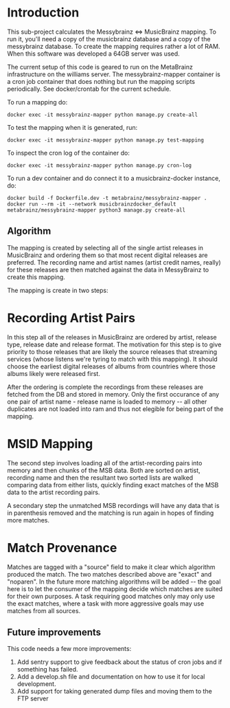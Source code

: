 Introduction
============

This sub-project calculates the Messybrainz <=> MusicBrainz mapping. To run it, you'll need a copy of the
musicbrainz database and a copy of the messybrainz database. To create the mapping requires rather a lot of
RAM. When this software was developed a 64GB server was used.

The current setup of this code is geared to run on the MetaBrainz infrastructure on the williams server.
The messybrainz-mapper container is a cron job container that does nothing but run the mapping scripts
periodically. See docker/crontab for the current schedule.

To run a mapping do:

```docker exec -it messybrainz-mapper python manage.py create-all```

To test the mapping when it is generated, run:

```docker exec -it messybrainz-mapper python manage.py test-mapping```

To inspect the cron log of the container do:

```docker exec -it messybrainz-mapper python manage.py cron-log```

To run a dev container and do connect it to a musicbrainz-docker instance, do:

```
docker build -f Dockerfile.dev -t metabrainz/messybrainz-mapper .
docker run --rm -it --network musicbrainzdocker_default metabrainz/messybrainz-mapper python3 manage.py create-all
```


Algorithm
---------

The mapping is created by selecting all of the single artist releases in MusicBrainz and ordering them
so that most recent digital releases are preferred. The recording name and artist names (artist credit names, really)
for these releases are then matched against the data in MessyBrainz to create this mapping.

The mapping is create in two steps:

Recording Artist Pairs
======================

In this step all of the releases in MusicBrainz are ordered by artist, release type, release date and release format.
The motivation for this step is to give priority to those releases that are likely the source releases that streaming
services (whose listens we're tyring to match with this mapping). It should choose the earliest digital releases of
albums from countries where those albums likely were released first.

After the ordering is complete the recordings from these releases are fetched from the DB and stored in memory.
Only the first occurance of any one pair of artist name - release name is loaded to memory -- all other duplicates
are not loaded into ram and thus not elegible for being part of the mapping.

MSID Mapping
============

The second step involves loading all of the artist-recording pairs into memory and then chunks of the MSB
data. Both are sorted on artist, recording name and then the resultant two sorted lists are walked
comparing data from either lists, quickly finding exact matches of the MSB data to the artist recording pairs.

A secondary step the unmatched MSB recordings will have any data that is in parenthesis removed and the
matching is run again in hopes of finding more matches.

Match Provenance
================

Matches are tagged with a "source" field to make it clear which algorithm produced the match. The two matches
described above are "exact" and "noparen". In the future more matching algorithms will be added -- the goal
here is to let the consumer of the mapping decide which matches are suited for their own purposes. A  task
requiring good matches only may only use the exact matches, where a task with more aggressive goals may
use matches from all sources.


Future improvements
-------------------

This code needs a few more improvements:

1. Add sentry support to give feedback about the status of cron jobs and if something has failed.
2. Add a develop.sh file and documentation on how to use it for local development.
3. Add support for taking generated dump files and moving them to the FTP server
